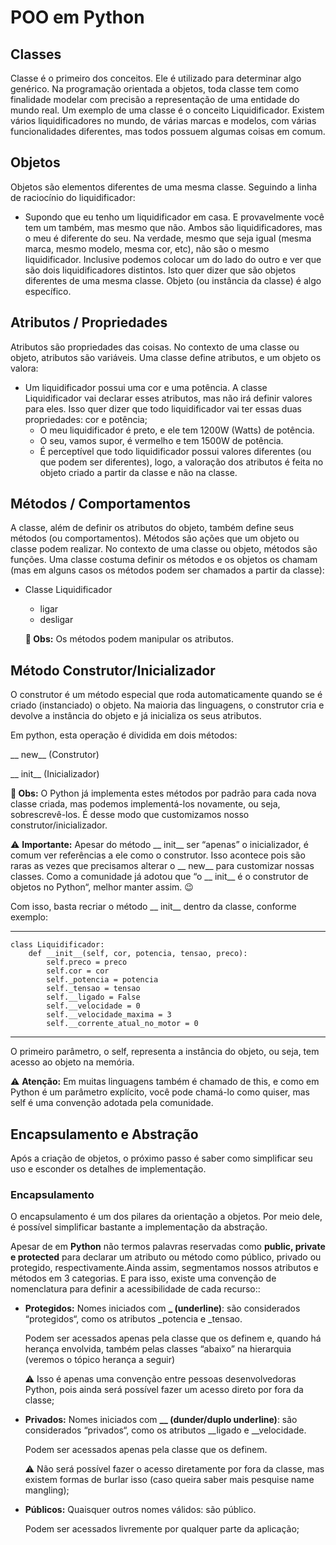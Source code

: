 # **POO em Python**

## **Classes**
Classe é o primeiro dos conceitos. Ele é utilizado para determinar algo genérico. Na programação orientada a objetos, toda classe tem como finalidade modelar com precisão a representação de uma entidade do mundo real. Um exemplo de uma classe é o conceito Liquidificador. Existem vários liquidificadores no mundo, de várias marcas e modelos, com várias funcionalidades diferentes, mas todos possuem algumas coisas em comum.

## **Objetos**

Objetos são elementos diferentes de uma mesma classe. Seguindo a linha de raciocínio do liquidificador:

- Supondo que eu tenho um liquidificador em casa. E provavelmente você tem um também, mas mesmo que não. Ambos são liquidificadores, mas o meu é diferente do seu. Na verdade, mesmo que seja igual (mesma marca, mesmo modelo, mesma cor, etc), não são o mesmo liquidificador. Inclusive podemos colocar um do lado do outro e ver que são dois liquidificadores distintos. Isto quer dizer que são objetos diferentes de uma mesma classe. Objeto (ou instância da classe) é algo específico.

## **Atributos / Propriedades**

Atributos são propriedades das coisas. No contexto de uma classe ou objeto, atributos são variáveis. Uma classe define atributos, e um objeto os valora:
- Um liquidificador possui uma cor e uma potência. A classe Liquidificador vai declarar esses atributos, mas não irá definir valores para eles. Isso quer dizer que todo liquidificador vai ter essas duas propriedades: cor e potência;
   - O meu liquidificador é preto, e ele tem 1200W (Watts) de potência. 
   - O seu, vamos supor, é vermelho e tem 1500W de potência.
   - É perceptível que todo liquidificador possui valores diferentes (ou que podem ser diferentes), logo, a valoração dos atributos é feita no objeto criado a partir da classe e não na classe.

## **Métodos / Comportamentos**
A classe, além de definir os atributos do objeto, também define seus métodos (ou comportamentos). Métodos são ações que um objeto ou classe podem realizar. No contexto de uma classe ou objeto, métodos são funções. Uma classe costuma definir os métodos e os objetos os chamam (mas em alguns casos os métodos podem ser chamados a partir da classe):
- Classe Liquidificador
  - ligar
  - desligar
  
  **👀 Obs:** Os métodos podem manipular os atributos.

## **Método Construtor/Inicializador**

O construtor é um método especial que roda automaticamente quando se é criado (instanciado) o objeto. Na maioria das linguagens, o construtor cria e devolve a instância do objeto e já inicializa os seus atributos.

Em python, esta operação é dividida em dois métodos:

__ new__ (Construtor)

__ init__ (Inicializador)

**👀 Obs:** O Python já implementa estes métodos por padrão para cada nova classe criada, mas podemos implementá-los novamente, ou seja, sobrescrevê-los. É desse modo que customizamos nosso construtor/inicializador.

⚠️ **Importante:** Apesar do método __ init__ ser “apenas” o inicializador, é comum ver referências a ele como o construtor. Isso acontece pois são raras as vezes que precisamos alterar o __ new__ para customizar nossas classes. Como a comunidade já adotou que “o __ init__ é o construtor de objetos no Python“, melhor
manter assim. 😉

Com isso, basta recriar o método __ init__ dentro da classe, conforme exemplo:

***
    class Liquidificador:
        def __init__(self, cor, potencia, tensao, preco):
            self.preco = preco
            self.cor = cor
            self._potencia = potencia
            self._tensao = tensao
            self.__ligado = False
            self.__velocidade = 0
            self.__velocidade_maxima = 3
            self.__corrente_atual_no_motor = 0
***

O primeiro parâmetro, o self, representa a instância do objeto, ou seja, tem acesso ao objeto na memória.

⚠️ **Atenção:** Em muitas linguagens também é chamado de this, e como em Python é um parâmetro explícito, você pode chamá-lo como quiser, mas self é uma convenção adotada pela comunidade.

## **Encapsulamento e Abstração**

Após a criação de objetos, o próximo passo é saber como simplificar seu uso e esconder os detalhes de implementação.

### **Encapsulamento**

O encapsulamento é um dos pilares da orientação a objetos. Por meio dele, é possível simplificar bastante a implementação da abstração. 

Apesar de em **Python** não termos palavras reservadas como **public, private e protected** para declarar um atributo ou método como público, privado ou protegido, respectivamente.Ainda assim, segmentamos nossos atributos e métodos em 3 categorias. E para isso, existe uma convenção de nomenclatura para definir a acessibilidade de cada recurso::

- **Protegidos:** Nomes iniciados com **_ (underline)**: são considerados “protegidos“, como os atributos _potencia e _tensao. 

  Podem ser acessados apenas pela classe que os definem e, quando há herança envolvida, também pelas classes “abaixo” na hierarquia (veremos o tópico herança a seguir)
  
  ⚠️ Isso é apenas uma convenção entre pessoas desenvolvedoras Python, pois ainda será possível fazer um acesso direto por fora da classe;

- **Privados:** Nomes iniciados com **__ (dunder/duplo underline)**: são considerados “privados“, como os atributos __ligado e __velocidade.

  Podem ser acessados apenas pela classe que os definem.
  
  ⚠️ Não será possível fazer o acesso diretamente por fora da classe, mas existem formas de burlar isso (caso queira saber mais pesquise name mangling);

- **Públicos:** Quaisquer outros nomes válidos: são público. 

  Podem ser acessados livremente por qualquer parte da aplicação;


